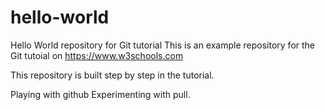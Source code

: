 # hello-world
Hello World repository for Git tutorial
This is an example repository for the Git tutoial on https://www.w3schools.com

This repository is built step by step in the tutorial.

Playing with github
Experimenting with pull.
